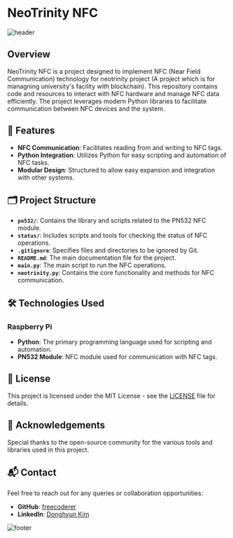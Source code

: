 # NeoTrinity NFC

![header](https://capsule-render.vercel.app/api?type=waving&color=45ADA8&text=NeoTrinity%20NFC&height=100&fontSize=40&fontColor=ffffff)

## Overview
NeoTrinity NFC is a project designed to implement NFC (Near Field Communication) technology for neotrinity project (A project which is for managning university's facility with blockchain). This repository contains code and resources to interact with NFC hardware and manage NFC data efficiently. The project leverages modern Python libraries to facilitate communication between NFC devices and the system.

## 🚀 Features
- **NFC Communication**: Facilitates reading from and writing to NFC tags.
- **Python Integration**: Utilizes Python for easy scripting and automation of NFC tasks.
- **Modular Design**: Structured to allow easy expansion and integration with other systems.

## 🗂 Project Structure
- **`pn532/`**: Contains the library and scripts related to the PN532 NFC module.
- **`status/`**: Includes scripts and tools for checking the status of NFC operations.
- **`.gitignore`**: Specifies files and directories to be ignored by Git.
- **`README.md`**: The main documentation file for the project.
- **`main.py`**: The main script to run the NFC operations.
- **`neotrinity.py`**: Contains the core functionality and methods for NFC communication.

## 🛠 Technologies Used
### Raspberry Pi
- **Python**: The primary programming language used for scripting and automation.
- **PN532 Module**: NFC module used for communication with NFC tags.

## 📜 License
This project is licensed under the MIT License - see the [LICENSE](LICENSE) file for details.

## 🙏 Acknowledgements
Special thanks to the open-source community for the various tools and libraries used in this project.

## 📬 Contact
Feel free to reach out for any queries or collaboration opportunities:
- **GitHub**: [freecoderer](https://github.com/freecoderer)
- **LinkedIn**: [Donghyun Kim](https://www.linkedin.com/in/kdh1999dev)

![footer](https://capsule-render.vercel.app/api?section=footer&type=waving&color=45ADA8)
